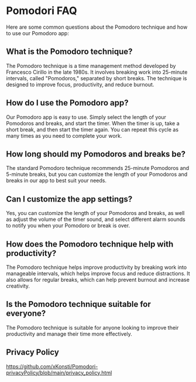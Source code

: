 # Pomodori FAQ

Here are some common questions about the Pomodoro technique and how to use our Pomodoro app:

## What is the Pomodoro technique?

The Pomodoro technique is a time management method developed by Francesco Cirillo in the late 1980s. It involves breaking work into 25-minute intervals, called "Pomodoros," separated by short breaks. The technique is designed to improve focus, productivity, and reduce burnout.

## How do I use the Pomodoro app?

Our Pomodoro app is easy to use. Simply select the length of your Pomodoros and breaks, and start the timer. When the timer is up, take a short break, and then start the timer again. You can repeat this cycle as many times as you need to complete your work.

## How long should my Pomodoros and breaks be?

The standard Pomodoro technique recommends 25-minute Pomodoros and 5-minute breaks, but you can customize the length of your Pomodoros and breaks in our app to best suit your needs.

## Can I customize the app settings?

Yes, you can customize the length of your Pomodoros and breaks, as well as adjust the volume of the timer sound, and select different alarm sounds to notify you when your Pomodoro or break is over.

## How does the Pomodoro technique help with productivity?

The Pomodoro technique helps improve productivity by breaking work into manageable intervals, which helps improve focus and reduce distractions. It also allows for regular breaks, which can help prevent burnout and increase creativity.

## Is the Pomodoro technique suitable for everyone?

The Pomodoro technique is suitable for anyone looking to improve their productivity and manage their time more effectively.

## Privacy Policy

https://github.com/xKonsti/Pomodori-privacyPolicy/blob/main/privacy_policy.html
